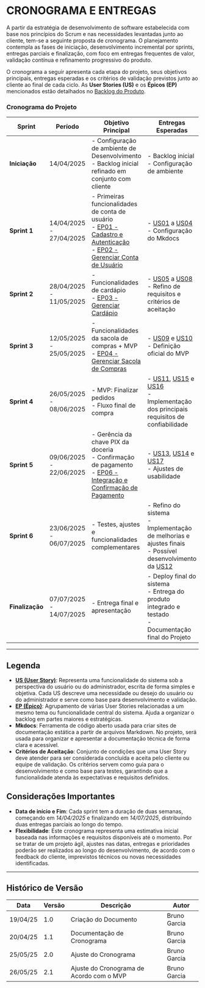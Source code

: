 # CRONOGRAMA E ENTREGAS 

A partir da estratégia de desenvolvimento de software estabelecida com base nos princípios do Scrum e nas necessidades levantadas junto ao cliente, tem-se a seguinte proposta de cronograma. O planejamento contempla as fases de iniciação, desenvolvimento incremental por sprints, entregas parciais e finalização, com foco em entregas frequentes de valor, validação contínua e refinamento progressivo do produto.

O cronograma a seguir apresenta cada etapa do projeto, seus objetivos principais, entregas esperadas e os critérios de validação previstos junto ao cliente ao final de cada ciclo.
As **User Stories (US)** e os **Épicos (EP)** mencionados estão detalhados no [Backlog do Produto](../backlog/backlog.md).

### Cronograma do Projeto

| **Sprint**      | **Período**             | **Objetivo Principal**                                                                                                                                                                     | **Entregas Esperadas**                                                                                                                                                                                                                                                             | **Validação do Cliente**                                                                                                     |
| --------------- | ----------------------- | ------------------------------------------------------------------------------------------------------------------------------------------------------------------------------------------ | ---------------------------------------------------------------------------------------------------------------------------------------------------------------------------------------------------------------------------------------------------------------------------------- | ---------------------------------------------------------------------------------------------------------------------------- |
| **Iniciação**   | 14/04/2025              | - Configuração de ambiente de Desenvolvimento<br>- Backlog inicial refinado em conjunto com cliente                                                                                                                                              | - Backlog inicial<br>- Configuração de ambiente                                                                                                                                                                                                                                    | - Validação do backlog inicial<br>- Validação da arquitetura inicial                                                         |
| **Sprint 1**    | 14/04/2025 - 27/04/2025 | - Primeiras funcionalidades de conta de usuário<br>- [EP01 - Cadastro e Autenticação](../backlog/backlog.md#epicos)<br>- [EP02 - Gerenciar Conta de Usuário](../backlog/backlog.md#epicos) | - [US01](../backlog/backlog.md#user-stories-dos-requisitos-funcionais) a [US04](../backlog/backlog.md#user-stories-dos-requisitos-funcionais)<br>- Configuração do Mkdocs                                                                                                          | - Feedback sobre funcionalidades de acesso e gestão de conta                                                                 |
| **Sprint 2**    | 28/04/2025 - 11/05/2025 | - Funcionalidades de cardápio<br>- [EP03 - Gerenciar Cardápio](../backlog/backlog.md#epicos)                                                                                               | - [US05](../backlog/backlog.md#user-stories-dos-requisitos-funcionais) a [US08](../backlog/backlog.md#user-stories-dos-requisitos-funcionais)<br>- Refino de requisitos e critérios de aceitação                                                                                   | - Validação da interface do cardápio e gerenciamento administrativo                                                          |
| **Sprint 3**    | 12/05/2025 - 25/05/2025 | - Funcionalidades da sacola de compras + MVP<br>- [EP04 - Gerenciar Sacola de Compras](../backlog/backlog.md#epicos)                                                                       | - [US09](../backlog/backlog.md#user-stories-dos-requisitos-funcionais) e [US10](../backlog/backlog.md#user-stories-dos-requisitos-funcionais)<br>- Definição oficial do MVP                                                                                                        | - Validação da sacola virtual<br>- Aprovação das funcionalidades essenciais para MVP                                         |
| **Sprint 4**    | 26/05/2025 - 08/06/2025 | - MVP: Finalizar pedidos<br>- Fluxo final de compra                                                                                                                                        | - [US11](../backlog/backlog.md#user-stories-dos-requisitos-funcionais), [US15](../backlog/backlog.md#user-stories-dos-requisitos-funcionais) e [US16](../backlog/backlog.md#user-stories-dos-requisitos-funcionais)<br>- Implementação dos principais requisitos de confiabilidade | - Validação de fluxos de completar pedido e realizar pagamento via PIX                                                       |
| **Sprint 5**    | 09/06/2025 - 22/06/2025 | - Gerência da chave PIX da doceria<br>- Confirmação de pagamento<br> - [EP06 - Integração e Confirmação de Pagamento](../backlog/backlog.md#epicos)                                        | - [US13](../backlog/backlog.md#user-stories-dos-requisitos-funcionais), [US14](../backlog/backlog.md#user-stories-dos-requisitos-funcionais) e [US17](../backlog/backlog.md#user-stories-dos-requisitos-funcionais)<br>- Ajustes de usabilidade                                    | - Testes completos do fluxo de pagamento<br>- Validação da segurança e clareza do processo de pagamento                      |
| **Sprint 6**    | 23/06/2025 - 06/07/2025 | - Testes, ajustes e funcionalidades complementares                                                                                                                                         | - Refino do sistema<br>- Implementação de melhorias e ajustes finais<br>- Possível desenvolvimento da [US12](../backlog/backlog.md#user-stories-dos-requisitos-funcionais)                                                                                                         | - Validação de estabilidade, performance e ajustes solicitados                                                               |
| **Finalização** | 07/07/2025 - 14/07/2025 | - Entrega final e apresentação                                                                                                                                                             | - Deploy final do sistema<br>- Entrega do produto integrado e testado<br>- Documentação final do Projeto                                                                                                                                                                           | - Validação final do sistema completo<br>- Aceite formal do produto<br>- Apresentação de resultados e aprendizado do projeto |

---

## Legenda

- **[US (User Story)](../backlog/backlog.md#user-stories-dos-requisitos-funcionais)**: Representa uma funcionalidade do sistema sob a perspectiva do usuário ou do administrador, escrita de forma simples e objetiva. Cada US descreve uma necessidade ou desejo do usuário ou do administrador e serve como base para desenvolvimento e validação.
- **[EP (Épico)](../backlog/backlog.md#epicos)**: Agrupamento de várias User Stories relacionadas a um mesmo tema ou funcionalidade central do sistema. Ajuda a organizar o backlog em partes maiores e estratégicas.
- **Mkdocs**: Ferramenta de código aberto usada para criar sites de documentação estática a partir de arquivos Markdown. No projeto, será usada para organizar e apresentar a documentação técnica de forma clara e acessível.
- **Critérios de Aceitação**: Conjunto de condições que uma User Story deve atender para ser considerada concluída e aceita pelo cliente ou equipe de validação. Os critérios servem como guia para o desenvolvimento e como base para testes, garantindo que a funcionalidade atenda às expectativas e requisitos definidos.
## Considerações Importantes

- **Data de início e Fim**:  Cada sprint tem a duração de duas semanas, começando em *14/04/2025* e finalizando em *14/07/2025*, distribuindo duas entregas parciais ao longo do tempo. 
- **Flexibilidade**: Este cronograma representa uma estimativa inicial baseada nas informações e requisitos disponíveis até o momento. Por se tratar de um projeto ágil, ajustes nas datas, entregas e prioridades poderão ser realizados ao longo do desenvolvimento, de acordo com o feedback do cliente, imprevistos técnicos ou novas necessidades identificadas.

---
## Histórico de Versão
| Data     | Versão | Descrição                                | Autor        |
| -------- | ------ | ---------------------------------------- | ------------ |
| 19/04/25 | 1.0    | Criação do Documento                     | Bruno Garcia |
| 20/04/25 | 1.1    | Documentação de Cronograma               | Bruno Garcia |
| 25/05/25 | 2.0    | Ajuste do Cronograma                     | Bruno Garcia |
| 26/05/25 | 2.1    | Ajuste do Cronograma de Acordo com o MVP | Bruno Garcia |
